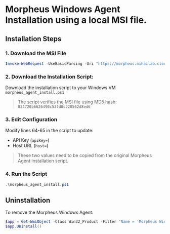 # Morpheus Windows Agent Installation using a local MSI file.

## Installation Steps

### 1. Download the MSI File
```powershell
Invoke-WebRequest -UseBasicParsing -Uri "https://morpheus.mihailab.cloud/public-archives/link?s=5381123097154a17&fn=MorpheusAgentSetup-4_5.msi" -OutFile "C:\Users\Administrator\Downloads\MorpheusAgentSetup-4_5.msi"
```

### 2. Download the Installation Script:
Download the installation script to your Windows VM
`morpheus_agent_install.ps1`

> The script verifies the MSI file using MD5 hash: `034720b6626490c53fd0c220562d8ed6`
### 3. Edit Configuration
Modify lines 64-65 in the script to update:
- API Key (`apiKey=`)
- Host URL (`host=`)

> These two values need to be copied from the original Morpheus Agent installation script.

### 4. Run the Script
```powershell
.\morpheus_agent_install.ps1
```

## Uninstallation

To remove the Morpheus Windows Agent:
```powershell
$app = Get-WmiObject -Class Win32_Product -Filter "Name = 'Morpheus Windows Agent'"
$app.Uninstall()
```

